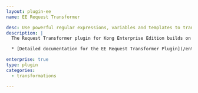 ```yaml
---
layout: plugin-ee
name: EE Request Transformer

desc: Use powerful regular expressions, variables and templates to transform API requests
description: |
  The Request Transformer plugin for Kong Enterprise Edition builds on the Community Edition version of this plugin with enhanced capabilities to match portions of incoming requests using regular expressions, save those matched strings into variables, and substitute those strings into transformed requests via flexible templates.

  * [Detailed documentation for the EE Request Transformer Plugin](/enterprise/latest/plugins/request-transformer)

enterprise: true
type: plugin
categories:
  - transformations

---
```

